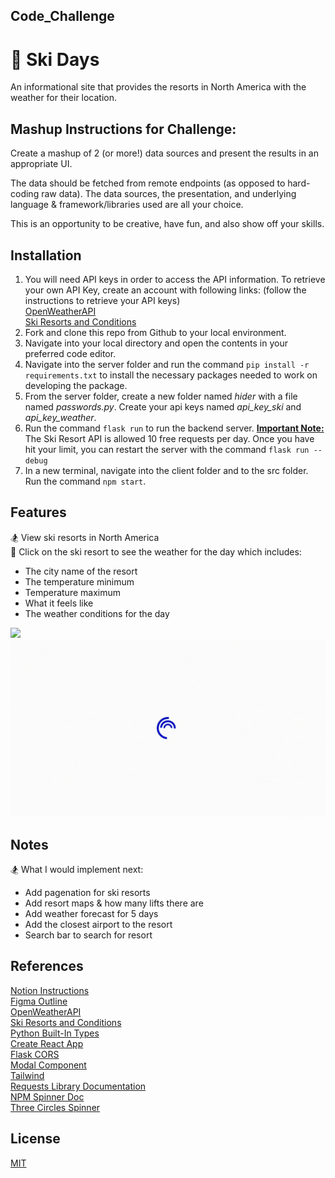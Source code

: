 ## Code_Challenge
# 🎿 Ski Days

An informational site that provides the resorts in North America with the weather for their location.

## Mashup Instructions for Challenge:
Create a mashup of 2 (or more!) data sources and present the results in an appropriate UI.

The data should be fetched from remote endpoints (as opposed to hard-coding raw data). The data sources, the presentation, and underlying language & framework/libraries used are all your choice.

This is an opportunity to be creative, have fun, and also show off your skills.

## Installation
1. You will need API keys in order to access the API information. To retrieve your own API Key, create an account with following links: (follow the instructions to retrieve your API keys)<br>
[OpenWeatherAPI](https://openweathermap.org/forecast5)<br>
[Ski Resorts and Conditions](https://rapidapi.com/random-shapes-random-shapes-default/api/ski-resorts-and-conditions)<br>
2. Fork and clone this repo from Github to your local environment.
3. Navigate into your local directory and open the contents in your preferred code editor.
4. Navigate into the server folder and run the command `pip install -r requirements.txt` to install the necessary packages needed to work on developing the package.
5. From the server folder, create a new folder named <i>hider</i> with a file named <i>passwords.py</i>. Create your api keys named <i>api_key_ski</i> and <i>api_key_weather</i>.
4. Run the command `flask run` to run the backend server. 
<b><u>Important Note:</u></b> The Ski Resort API is allowed 10 free requests per day. Once you have hit your limit, you can restart the server with the command `flask run --debug`
5. In a new terminal, navigate into the client folder and to the src folder. Run the command `npm start`.


## Features
🏂  View ski resorts in North America <br>
🎿 Click on the ski resort to see the weather for the day which includes: <br>
- The city name of the resort
- The temperature minimum
- Temperature maximum
- What it feels like
- The weather conditions for the day

![]('./client/video/skidays.gif')
<img src="./client/video/skidays.gif"/>

## Notes
🏂 What I would implement next:
- Add pagenation for ski resorts
- Add resort maps & how many lifts there are
- Add weather forecast for 5 days
- Add the closest airport to the resort
- Search bar to search for resort

## References
[Notion Instructions](https://letsbatch.notion.site/Mashup-e8a820b0633342cda59953ffe730d3dd) <br>
[Figma Outline](https://www.figma.com/file/vwcOVlNCcq5RmfRDXzSRuN/SnowDayz?type=whiteboard&node-id=0-1&t=ZQu3MTXyTWSBI5Yt-0)<br>
[OpenWeatherAPI](https://openweathermap.org/forecast5)<br>
[Ski Resorts and Conditions](https://rapidapi.com/random-shapes-random-shapes-default/api/ski-resorts-and-conditions)<br>
[Python Built-In Types](https://docs.python.org/3/library/stdtypes.html#mapping-types-dict)<br>
[Create React App](https://create-react-app.dev/)<br>
[Flask CORS](https://flask-cors.readthedocs.io/en/latest/)<br>
[Modal Component](https://www.geeksforgeeks.org/how-to-use-modal-component-in-reactjs/)<br>
[Tailwind](https://tailwindcomponents.com/cheatsheet/)<br>
[Requests Library Documentation](https://requests.readthedocs.io/en/latest/user/quickstart/)<br>
[NPM Spinner Doc](https://www.npmjs.com/package/react-loader-spinner)<br>
[Three Circles Spinner](https://mhnpd.github.io/react-loader-spinner/docs/components/three-circles)

## License
[MIT](https://choosealicense.com/licenses/mit/)